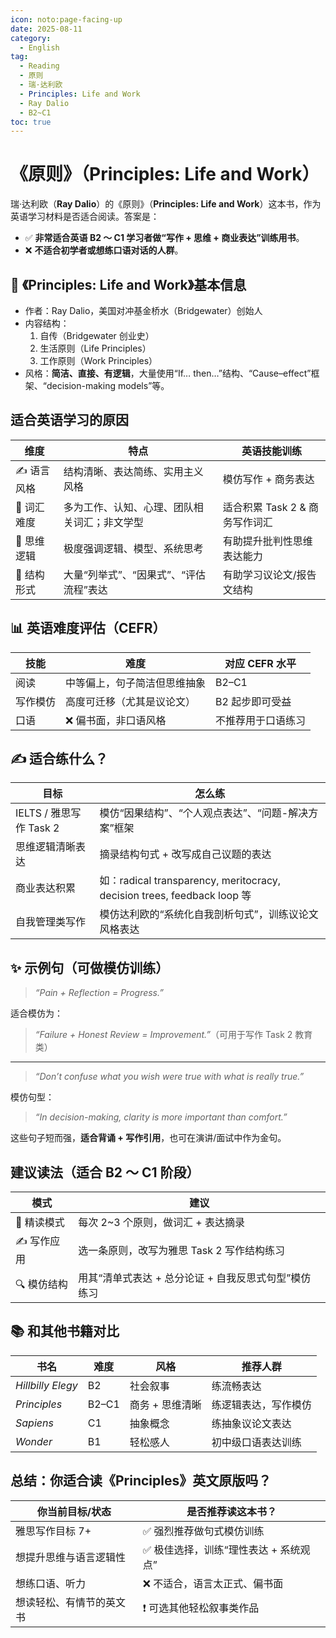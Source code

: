 ```yaml
---
icon: noto:page-facing-up
date: 2025-08-11
category:
  - English
tag:
  - Reading
  - 原则
  - 瑞·达利欧
  - Principles: Life and Work
  - Ray Dalio
  - B2~C1
toc: true
---
```


# 《原则》（**Principles: Life and Work**）

瑞·达利欧（**Ray Dalio**）的《原则》（**Principles: Life and Work**）这本书，作为英语学习材料是否适合阅读。答案是：

- ✅ **非常适合英语 B2 ～ C1 学习者做“写作 + 思维 + 商业表达”训练用书**。
- ❌ **不适合初学者或想练口语对话的人群**。

## 📘 《Principles: Life and Work》基本信息

- 作者：Ray Dalio，美国对冲基金桥水（Bridgewater）创始人
- 内容结构：
  1. 自传（Bridgewater 创业史）
  2. 生活原则（Life Principles）
  3. 工作原则（Work Principles）
- 风格：**简洁、直接、有逻辑**，大量使用“If… then…”结构、“Cause–effect”框架、“decision-making models”等。

## 适合英语学习的原因

| 维度        | 特点                                         | 英语技能训练                   |
| ----------- | -------------------------------------------- | ------------------------------ |
| ✍️ 语言风格 | 结构清晰、表达简练、实用主义风格             | 模仿写作 + 商务表达            |
| 📖 词汇难度 | 多为工作、认知、心理、团队相关词汇；非文学型 | 适合积累 Task 2 & 商务写作词汇 |
| 🧠 思维逻辑 | 极度强调逻辑、模型、系统思考                 | 有助提升批判性思维表达能力     |
| 📐 结构形式 | 大量“列举式”、“因果式”、“评估流程”表达       | 有助学习议论文/报告文结构      |

## 📊 英语难度评估（CEFR）

| 技能     | 难度                         | 对应 CEFR 水平     |
| -------- | ---------------------------- | ------------------ |
| 阅读     | 中等偏上，句子简洁但思维抽象 | B2–C1              |
| 写作模仿 | 高度可迁移（尤其是议论文）   | B2 起步即可受益    |
| 口语     | ❌ 偏书面，非口语风格        | 不推荐用于口语练习 |

## ✍️ 适合练什么？

| 目标                    | 怎么练                                                                  |
| ----------------------- | ----------------------------------------------------------------------- |
| IELTS / 雅思写作 Task 2 | 模仿“因果结构”、“个人观点表达”、“问题-解决方案”框架                     |
| 思维逻辑清晰表达        | 摘录结构句式 + 改写成自己议题的表达                                     |
| 商业表达积累            | 如：radical transparency, meritocracy, decision trees, feedback loop 等 |
| 自我管理类写作          | 模仿达利欧的“系统化自我剖析句式”，训练议论文风格表达                    |

## ✨ 示例句（可做模仿训练）

> _“Pain + Reflection = Progress.”_

适合模仿为：

> _“Failure + Honest Review = Improvement.”_（可用于写作 Task 2 教育类）

---

> _“Don’t confuse what you wish were true with what is really true.”_

模仿句型：

> _“In decision-making, clarity is more important than comfort.”_

这些句子短而强，**适合背诵 + 写作引用**，也可在演讲/面试中作为金句。

## 建议读法（适合 B2 ～ C1 阶段）

| 模式        | 建议                                                 |
| ----------- | ---------------------------------------------------- |
| 📖 精读模式 | 每次 2~3 个原则，做词汇 + 表达摘录                   |
| ✍️ 写作应用 | 选一条原则，改写为雅思 Task 2 写作结构练习           |
| 🔍 模仿结构 | 用其“清单式表达 + 总分论证 + 自我反思式句型”模仿练习 |

## 📚 和其他书籍对比

| 书名              | 难度  | 风格            | 推荐人群             |
| ----------------- | ----- | --------------- | -------------------- |
| _Hillbilly Elegy_ | B2    | 社会叙事        | 练流畅表达           |
| _Principles_      | B2–C1 | 商务 + 思维清晰 | 练逻辑表达，写作模仿 |
| _Sapiens_         | C1    | 抽象概念        | 练抽象议论文表达     |
| _Wonder_          | B1    | 轻松感人        | 初中级口语表达训练   |

## 总结：你适合读《Principles》英文原版吗？

| 你当前目标/状态          | 是否推荐读这本书？                     |
| ------------------------ | -------------------------------------- |
| 雅思写作目标 7+          | ✅ 强烈推荐做句式模仿训练              |
| 想提升思维与语言逻辑性   | ✅ 极佳选择，训练“理性表达 + 系统观点” |
| 想练口语、听力           | ❌ 不适合，语言太正式、偏书面          |
| 想读轻松、有情节的英文书 | ❗ 可选其他轻松叙事类作品              |
